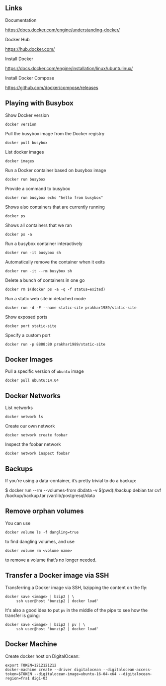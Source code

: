 ## Links

Documentation

https://docs.docker.com/engine/understanding-docker/

Docker Hub

https://hub.docker.com/

Install Docker

https://docs.docker.com/engine/installation/linux/ubuntulinux/

Install Docker Compose

https://github.com/docker/compose/releases

## Playing with Busybox

Show Docker version

    docker version

Pull the busybox image from the Docker registry

    docker pull busybox

List docker images

    docker images

Run a Docker container based on busybox image

    docker run busybox

Provide a command to busybox

    docker run busybox echo "hello from busybox"

Shows also containers that are currently running

    docker ps

Shows all containers that we ran

    docker ps -a

Run a busybox container interactively

    docker run -it busybox sh

Automatically remove the container when it exits

    docker run -it --rm busybox sh

Delete a bunch of containers in one go

    docker rm $(docker ps -a -q -f status=exited)

Run a static web site in detached mode

    docker run -d -P --name static-site prakhar1989/static-site

Show exposed ports

    docker port static-site

Specify a custom port

    docker run -p 8888:80 prakhar1989/static-site

## Docker Images

Pull a specific version of `ubuntu` image

    docker pull ubuntu:14.04

## Docker Networks

List networks

    docker network ls

Create our own network

    docker network create foobar

Inspect the foobar network

    docker network inspect foobar

## Backups

If you’re using a data-container, it’s pretty trivial to do a backup:

$ docker run --rm --volumes-from dbdata -v $(pwd):/backup debian tar cvf /backup/backup.tar /var/lib/postgresql/data

## Remove orphan volumes

You can use

    docker volume ls -f dangling=true

to find dangling volumes, and use

    docker volume rm <volume name>

to remove a volume that’s no longer needed.

## Transfer a Docker image via SSH

Transferring a Docker image via SSH, bzipping the content on the fly:

```
docker save <image> | bzip2 | \
     ssh user@host 'bunzip2 | docker load'
```

It's also a good idea to put `pv` in the middle of the pipe to see how the transfer is going:

```
docker save <image> | bzip2 | pv | \
     ssh user@host 'bunzip2 | docker load'
```
## Docker Machine

Create docker host on DigitalOcean:

```
export TOKEN=1212121212
docker-machine create --driver digitalocean --digitalocean-access-token=$TOKEN --digitalocean-image=ubuntu-16-04-x64 --digitalocean-region=fra1 digi-03
```
